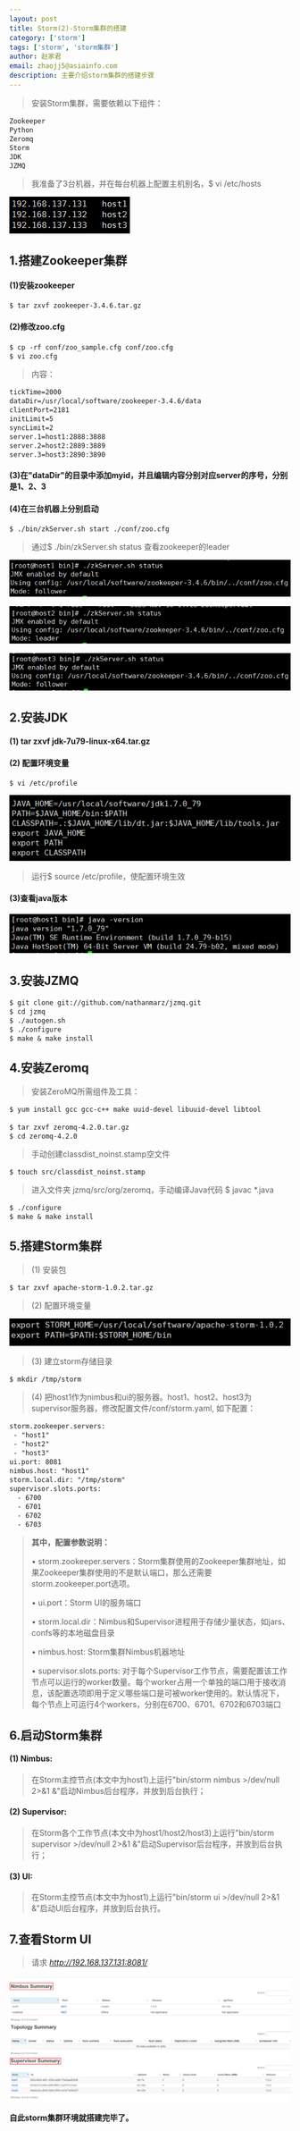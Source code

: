 ```yaml
---
layout: post
title: Storm(2)-Storm集群的搭建
category: ['storm']
tags: ['storm', 'storm集群']
author: 赵家君
email: zhaojj5@asiainfo.com
description: 主要介绍storm集群的搭建步骤
---
```


> 安装Storm集群，需要依赖以下组件：
> 
    Zookeeper
    Python
    Zeromq
    Storm
    JDK
    JZMQ

> 我准备了3台机器，并在每台机器上配置主机别名，$ vi /etc/hosts 

![20161120img01](/images/zhaojiajun/20161120img01.png)

## 1.搭建Zookeeper集群 ##

#### (1)安装zookeeper ####

    $ tar zxvf zookeeper-3.4.6.tar.gz

#### (2)修改zoo.cfg ####

    $ cp -rf conf/zoo_sample.cfg conf/zoo.cfg
    $ vi zoo.cfg

> 内容：

    tickTime=2000
    dataDir=/usr/local/software/zookeeper-3.4.6/data
    clientPort=2181
    initLimit=5
    syncLimit=2
    server.1=host1:2888:3888
    server.2=host2:2889:3889
    server.3=host3:2890:3890

#### (3)在"dataDir"的目录中添加myid，并且编辑内容分别对应server的序号，分别是1、2、3 ####

#### (4)在三台机器上分别启动 ####

    $ ./bin/zkServer.sh start ./conf/zoo.cfg

> 通过$ ./bin/zkServer.sh status 查看zookeeper的leader

![20161120img02](/images/zhaojiajun/20161120img02.png)

![20161120img03](/images/zhaojiajun/20161120img03.png)

![20161120img04](/images/zhaojiajun/20161120img04.png)

## 2.安装JDK ##

#### (1) tar zxvf jdk-7u79-linux-x64.tar.gz ####

#### (2) 配置环境变量 ####

    $ vi /etc/profile

![20161120img05](/images/zhaojiajun/20161120img05.png)

> 运行$ source /etc/profile，使配置环境生效

#### (3)查看java版本 ####

![20161120img06](/images/zhaojiajun/20161120img06.png)

## 3.安装JZMQ ##

    $ git clone git://github.com/nathanmarz/jzmq.git
    $ cd jzmq
    $ ./autogen.sh
    $ ./configure
    $ make & make install

## 4.安装Zeromq ##

> 安装ZeroMQ所需组件及工具：

    $ yum install gcc gcc-c++ make uuid-devel libuuid-devel libtool

    $ tar zxvf zeromq-4.2.0.tar.gz
    $ cd zeromq-4.2.0

> 手动创建classdist_noinst.stamp空文件

    $ touch src/classdist_noinst.stamp

> 进入文件夹 jzmq/src/org/zeromq，手动编译Java代码 $ javac  *.java

    $ ./configure
    $ make & make install

## 5.搭建Storm集群 ##

> (1) 安装包

    $ tar zxvf apache-storm-1.0.2.tar.gz

> (2) 配置环境变量

![20161120img07](/images/zhaojiajun/20161120img07.png)

> (3) 建立storm存储目录

    $ mkdir /tmp/storm

> (4) 把host1作为nimbus和ui的服务器。host1、host2、host3为supervisor服务器，修改配置文件/conf/storm.yaml, 如下配置：
    
    storm.zookeeper.servers:
     - "host1"
     - "host2"
     - "host3"
    ui.port: 8081
    nimbus.host: "host1"
    storm.local.dir: "/tmp/storm"
    supervisor.slots.ports:
      - 6700
      - 6701
      - 6702
      - 6703

> **其中，配置参数说明：**
> 
> • storm.zookeeper.servers：Storm集群使用的Zookeeper集群地址，如果Zookeeper集群使用的不是默认端口，那么还需要storm.zookeeper.port选项。
> 
> • ui.port：Storm UI的服务端口
> 
> • storm.local.dir：Nimbus和Supervisor进程用于存储少量状态，如jars、confs等的本地磁盘目录
> 
> • nimbus.host: Storm集群Nimbus机器地址
> 
> • supervisor.slots.ports: 对于每个Supervisor工作节点，需要配置该工作节点可以运行的worker数量。每个worker占用一个单独的端口用于接收消息，该配置选项即用于定义哪些端口是可被worker使用的。默认情况下，每个节点上可运行4个workers，分别在6700、6701、6702和6703端口

## 6.启动Storm集群 ##

#### (1) Nimbus:  ####

> 在Storm主控节点(本文中为host1)上运行"bin/storm nimbus >/dev/null 2>&1 &"启动Nimbus后台程序，并放到后台执行；

#### (2) Supervisor:  ####

> 在Storm各个工作节点(本文中为host1/host2/host3)上运行"bin/storm supervisor >/dev/null 2>&1 &"启动Supervisor后台程序，并放到后台执行；

#### (3) UI:  ####

> 在Storm主控节点(本文中为host1)上运行"bin/storm ui >/dev/null 2>&1 &"启动UI后台程序，并放到后台执行。

## 7.查看Storm UI ##

> 请求 *http://192.168.137.131:8081/*

![20161120img08](/images/zhaojiajun/20161120img08.png)

**自此storm集群环境就搭建完毕了。**